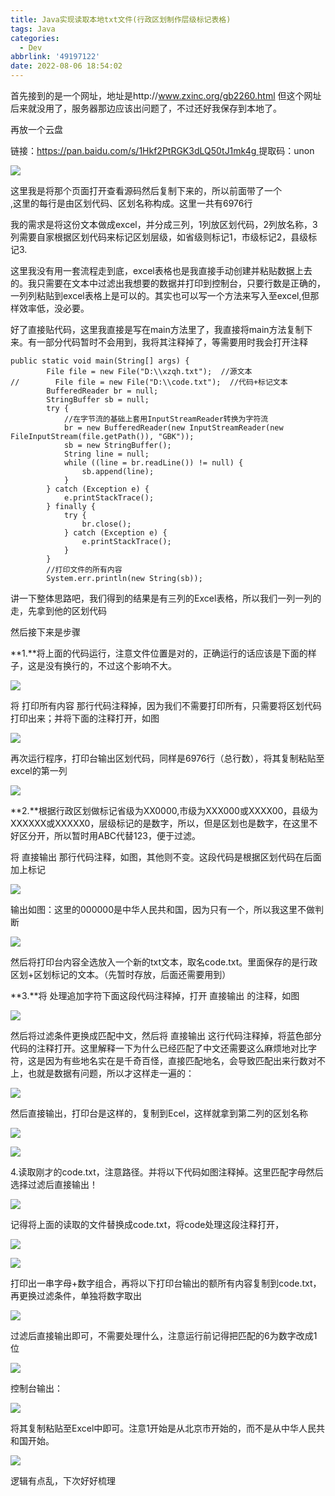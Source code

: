 ```yaml
---
title: Java实现读取本地txt文件(行政区划制作层级标记表格)
tags: Java
categories:
  - Dev
abbrlink: '49197122'
date: 2022-08-06 18:54:02
---
```


<!-- more -->

首先接到的是一个网址，地址是http://www.zxinc.org/gb2260.html
但这个网址后来就没用了，服务器那边应该出问题了，不过还好我保存到本地了。

再放一个云盘

链接：[https://pan.baidu.com/s/1Hkf2PtRGK3dLQ50tJ1mk4g ](https://pan.baidu.com/s/1Hkf2PtRGK3dLQ50tJ1mk4g)
提取码：unon 

![](https://blog-cnd-1307088890.cos.ap-guangzhou.myqcloud.com/20220806184805.png)

 

 这里我是将那个页面打开查看源码然后复制下来的，所以前面带了一个<BR>,这里的每行是由区划代码、区划名称构成。这里一共有6976行

我的需求是将这份文本做成excel，并分成三列，1列放区划代码，2列放名称，3列需要自家根据区划代码来标记区划层级，如省级则标记1，市级标记2，县级标记3.

这里我没有用一套流程走到底，excel表格也是我直接手动创建并粘贴数据上去的。我只需要在文本中过滤出我想要的数据并打印到控制台，只要行数是正确的，一列列粘贴到excel表格上是可以的。其实也可以写一个方法来写入至excel,但那样效率低，没必要。

好了直接贴代码，这里我直接是写在main方法里了，我直接将main方法复制下来。有一部分代码暂时不会用到，我将其注释掉了，等需要用时我会打开注释

```
public static void main(String[] args) {
        File file = new File("D:\\xzqh.txt");  //源文本
//        File file = new File("D:\\code.txt");  //代码+标记文本
        BufferedReader br = null;
        StringBuffer sb = null;
        try {
            //在字节流的基础上套用InputStreamReader转换为字符流
            br = new BufferedReader(new InputStreamReader(new FileInputStream(file.getPath()), "GBK"));
            sb = new StringBuffer();
            String line = null;
            while ((line = br.readLine()) != null) {
                sb.append(line);
            }
        } catch (Exception e) {
            e.printStackTrace();
        } finally {
            try {
                br.close();
            } catch (Exception e) {
                e.printStackTrace();
            }
        }
        //打印文件的所有内容
        System.err.println(new String(sb));  
```

讲一下整体思路吧，我们得到的结果是有三列的Excel表格，所以我们一列一列的走，先拿到他的区划代码

然后接下来是步骤

**1.**将上面的代码运行，注意文件位置是对的，正确运行的话应该是下面的样子，这是没有换行的，不过这个影响不大。

![](https://blog-cnd-1307088890.cos.ap-guangzhou.myqcloud.com/20220806184927.png)

 

 

 将 打印所有内容 那行代码注释掉，因为我们不需要打印所有，只需要将区划代码打印出来；并将下面的注释打开，如图

![](https://blog-cnd-1307088890.cos.ap-guangzhou.myqcloud.com/20220806184943.png)

 

 

 再次运行程序，打印台输出区划代码，同样是6976行（总行数），将其复制粘贴至excel的第一列

![](https://blog-cnd-1307088890.cos.ap-guangzhou.myqcloud.com/20220806184959.png)

 

 

 **2.**根据行政区划做标记省级为XX0000,市级为XXX000或XXXX00，县级为XXXXXX或XXXXX0，层级标记的是数字，所以，但是区划也是数字，在这里不好区分开，所以暂时用ABC代替123，便于过滤。

将 直接输出 那行代码注释，如图，其他则不变。这段代码是根据区划代码在后面加上标记

![](https://blog-cnd-1307088890.cos.ap-guangzhou.myqcloud.com/20220806185015.png)

 

 

 输出如图：这里的000000是中华人民共和国，因为只有一个，所以我这里不做判断

 ![](https://blog-cnd-1307088890.cos.ap-guangzhou.myqcloud.com/20220806185030.png)

 

 

 然后将打印台内容全选放入一个新的txt文本，取名code.txt。里面保存的是行政区划+区划标记的文本。（先暂时存放，后面还需要用到）

**3.**将 处理追加字符下面这段代码注释掉，打开 直接输出 的注释，如图

![](https://blog-cnd-1307088890.cos.ap-guangzhou.myqcloud.com/20220806185050.png)

 

 

 然后将过滤条件更换成匹配中文，然后将 直接输出 这行代码注释掉，将蓝色部分代码的注释打开。这里解释一下为什么已经匹配了中文还需要这么麻烦地对比字符，这是因为有些地名实在是千奇百怪，直接匹配地名，会导致匹配出来行数对不上，也就是数据有问题，所以才这样走一遍的：

![](https://blog-cnd-1307088890.cos.ap-guangzhou.myqcloud.com/20220806185105.png)

 

 

 然后直接输出，打印台是这样的，复制到Ecel，这样就拿到第二列的区划名称

![](https://blog-cnd-1307088890.cos.ap-guangzhou.myqcloud.com/20220806185120.png)

 ![](https://blog-cnd-1307088890.cos.ap-guangzhou.myqcloud.com/20220806185135.png)

4.读取刚才的code.txt，注意路径。并将以下代码如图注释掉。这里匹配字母然后选择过滤后直接输出！

![](https://blog-cnd-1307088890.cos.ap-guangzhou.myqcloud.com/20220806185152.png)

 

 

 记得将上面的读取的文件替换成code.txt，将code处理这段注释打开，

![](https://blog-cnd-1307088890.cos.ap-guangzhou.myqcloud.com/20220806185214.png)

![](https://blog-cnd-1307088890.cos.ap-guangzhou.myqcloud.com/20220806185226.png)

 

打印出一串字母+数字组合，再将以下打印台输出的额所有内容复制到code.txt，再更换过滤条件，单独将数字取出

![](https://blog-cnd-1307088890.cos.ap-guangzhou.myqcloud.com/20220806185240.png)

 

 过滤后直接输出即可，不需要处理什么，注意运行前记得把匹配的6为数字改成1位

![](https://blog-cnd-1307088890.cos.ap-guangzhou.myqcloud.com/20220806185251.png)

 

 

 控制台输出： 

![](https://blog-cnd-1307088890.cos.ap-guangzhou.myqcloud.com/20220806185305.png)

 

 将其复制粘贴至Excel中即可。注意1开始是从北京市开始的，而不是从中华人民共和国开始。

![](https://blog-cnd-1307088890.cos.ap-guangzhou.myqcloud.com/20220806185321.png)

 

  逻辑有点乱，下次好好梳理
